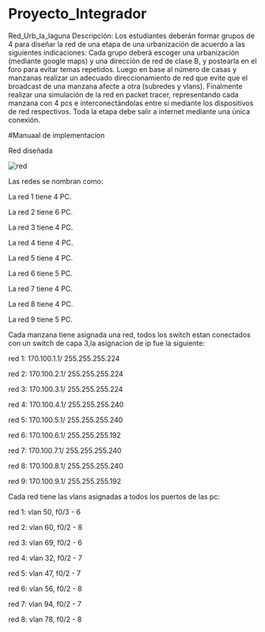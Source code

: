 # Proyecto_Integrador
Red_Urb_la_laguna
Descripción:
Los estudiantes deberán formar grupos de 4 para diseñar la red de una etapa de una urbanización de acuerdo a las siguientes indicaciones:
Cada grupo deberá escoger una urbanización (mediante google maps) y una dirección de red de clase B, y postearla en el foro para evitar    temas repetidos. Luego en base al número de casas y manzanas realizar un adecuado direccionamiento de red que evite que el broadcast de una manzana afecte a otra (subredes y vlans).
Finalmente realizar una simulación de la red en packet tracer, representando cada manzana con 4 pcs e interconectándolas entre sí mediante los dispositivos de red respectivos. Toda la etapa debe salir a internet mediante una única conexión.


#Manuaal de implementacion

Red diseñada

![red](https://user-images.githubusercontent.com/60244917/75213417-07ee0780-5758-11ea-85ac-ccde9826bd8f.PNG)




Las redes se nombran como:

La red 1 tiene 4 PC.

La red 2 tiene 6 PC.

La red 3 tiene 4 PC.

La red 4 tiene 4 PC.

La red 5 tiene 4 PC.

La red 6 tiene 5 PC.

La red 7 tiene 4 PC.

La red 8 tiene 4 PC.

La red 9 tiene 5 PC.


Cada  manzana tiene asignada una red, todos los switch estan conectados con un switch de capa 3,la asignacion de ip fue la siguiente:

red 1: 170.100.1.1/ 255.255.255.224

red 2: 170.100.2.1/ 255.255.255.224

red 3: 170.100.3.1/ 255.255.255.224

red 4: 170.100.4.1/ 255.255.255.240

red 5: 170.100.5.1/ 255.255.255.240

red 6: 170.100.6.1/ 255.255.255.192

red 7: 170.100.7.1/ 255.255.255.240

red 8: 170.100.8.1/ 255.255.255.240

red 9: 170.100.9.1/ 255.255.255.192


Cada red tiene las vlans asignadas a todos los puertos de las pc:

red 1: vlan 50, f0/3 - 6

red 2: vlan 60, f0/2 - 8

red 3: vlan 69, f0/2 - 6

red 4: vlan 32, f0/2 - 7

red 5: vlan 47, f0/2 - 7

red 6: vlan 56, f0/2 - 8

red 7: vlan 94, f0/2 - 7

red 8: vlan 78, f0/2 - 8

